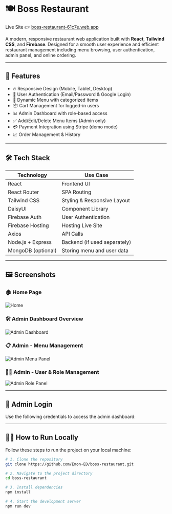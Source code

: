 # 🍽️ Boss Restaurant

Live Site 👉 [boss-restaurant-61c7e.web.app](https://boss-restaurant-61c7e.web.app/)

A modern, responsive restaurant web application built with **React**, **Tailwind CSS**, and **Firebase**. Designed for a smooth user experience and efficient restaurant management including menu browsing, user authentication, admin panel, and online ordering.

---

## 🚀 Features

- 🔥 Responsive Design (Mobile, Tablet, Desktop)
- 🔐 User Authentication (Email/Password & Google Login)
- 🍔 Dynamic Menu with categorized items
- 📦 Cart Management for logged-in users
- 📊 Admin Dashboard with role-based access
- ✅ Add/Edit/Delete Menu Items (Admin only)
- 💳 Payment Integration using Stripe (demo mode)
- 📈 Order Management & History

---

## 🛠️ Tech Stack

| Technology        | Use Case                          |
|-------------------|-----------------------------------|
| React             | Frontend UI                       |
| React Router      | SPA Routing                       |
| Tailwind CSS      | Styling & Responsive Layout       |
| DaisyUI           | Component Library                 |
| Firebase Auth     | User Authentication               |
| Firebase Hosting  | Hosting Live Site                 |
| Axios             | API Calls                         |
| Node.js + Express | Backend (if used separately)      |
| MongoDB (optional)| Storing menu and user data        |

---

## 🖼️ Screenshots

### 🏠 Home Page
![Home](https://i.ibb.co/kfCb7Wn/1.png)

### 🛠️ Admin Dashboard Overview
![Admin Dashboard](https://i.ibb.co/B55b12Mg/admin-pannel.png)

### 📋 Admin - Menu Management
![Admin Menu Panel](https://i.ibb.co/cKD9QjvF/admin-1.png)

### 🧑‍🍳 Admin - User & Role Management
![Admin Role Panel](https://i.ibb.co/B55b12Mg/admin-pannel.png)

---

## 🔐 Admin Login

Use the following credentials to access the admin dashboard:


---

## 🧑‍💻 How to Run Locally

Follow these steps to run the project on your local machine:

```bash
# 1. Clone the repository
git clone https://github.com/Emon-ED/boss-restaurant.git

# 2. Navigate to the project directory
cd boss-restaurant

# 3. Install dependencies
npm install

# 4. Start the development server
npm run dev
